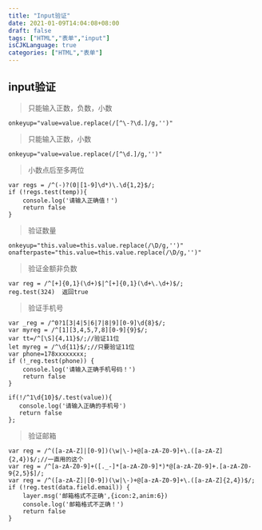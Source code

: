 ```yaml
---
title: "Input验证"
date: 2021-01-09T14:04:08+08:00
draft: false
tags: ["HTML","表单","input"]
isCJKLanguage: true
categories: ["HTML","表单"]
---
```



## input验证

>只能输入正数，负数，小数
```shell 
onkeyup="value=value.replace(/[^\-?\d.]/g,'')"
```


>只能输入正数，小数
```shell 
onkeyup="value=value.replace(/[^\d.]/g,'')"
```

>小数点后至多两位
```shell 
var regs = /^(-)?(0|[1-9]\d*)\.\d{1,2}$/;
if (!regs.test(temp)){
    console.log('请输入正确值！')
    return false
}
```

>

>验证数量
```shell 
onkeyup="this.value=this.value.replace(/\D/g,'')" 
onafterpaste="this.value=this.value.replace(/\D/g,'')"
```

>验证金额非负数
```shell 
var reg = /^[+]{0,1}(\d+)$|^[+]{0,1}(\d+\.\d+)$/;
reg.test(324)  返回true
```


>验证手机号

```shell 
var _reg = /^0?1[3|4|5|6|7|8|9][0-9]\d{8}$/;
var myreg = /^[1][3,4,5,7,8][0-9]{9}$/;
var tt=/^[\S]{4,11}$/;//验证11位
let myreg = /^\d{11}$/;//只要验证11位
var phone=178xxxxxxxx;
if (!_reg.test(phone)) {
    console.log('请输入正确手机号码！')
    return false
}

if(!/^1\d{10}$/.test(value)){
   console.log('请输入正确的手机号')
   return false
};
```



>验证邮箱
```shell 
var reg = /^([a-zA-Z]|[0-9])(\w|\-)+@[a-zA-Z0-9]+\.([a-zA-Z]{2,4})$/;//一直用的这个
var reg = /^[a-zA-Z0-9]+([._-]*[a-zA-Z0-9]*)*@[a-zA-Z0-9]+.[a-zA-Z0-9{2,5}$]/;
var reg = /^([a-zA-Z]|[0-9])(\w|\-)+@[a-zA-Z0-9]+\.([a-zA-Z]{2,4})$/;
if (!reg.test(data.field.email)) {
    layer.msg('邮箱格式不正确',{icon:2,anim:6})
    console.log('邮箱格式不正确！')
    return false
}
```

